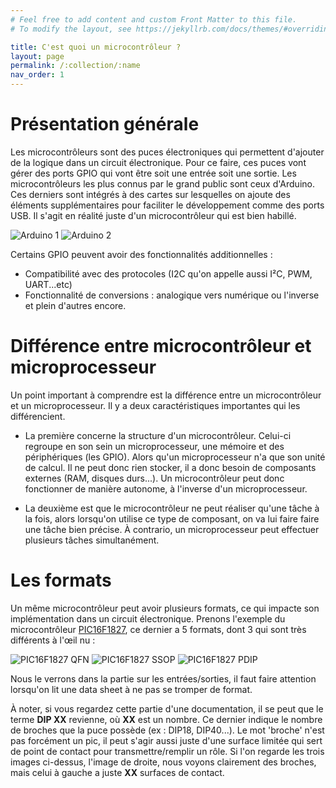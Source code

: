 ```yaml
---
# Feel free to add content and custom Front Matter to this file.
# To modify the layout, see https://jekyllrb.com/docs/themes/#overriding-theme-defaults

title: C'est quoi un microcontrôleur ?
layout: page
permalink: /:collection/:name
nav_order: 1
---
```


# Présentation générale

Les microcontrôleurs sont des puces électroniques qui permettent d'ajouter de la logique dans un circuit électronique. Pour ce faire, ces puces vont gérer des ports GPIO qui vont être soit une entrée soit une sortie. Les microcontrôleurs les plus connus par le grand public sont ceux d'Arduino. Ces derniers sont intégrés à des cartes sur lesquelles on ajoute des éléments supplémentaires pour faciliter le développement comme des ports USB. Il s'agit en réalité juste d'un microcontrôleur qui est bien habillé.

<div class="image-grid">
  <img src="arduino.png" alt="Arduino 1" />
  <img src="arduino2.jpg" alt="Arduino 2" />
</div>

Certains GPIO peuvent avoir des fonctionnalités additionnelles :
- Compatibilité avec des protocoles (I2C qu'on appelle aussi I²C, PWM, UART...etc)
- Fonctionnalité de conversions : analogique vers numérique ou l'inverse
et plein d'autres encore.

# Différence entre microcontrôleur et microprocesseur

Un point important à comprendre est la différence entre un microcontrôleur et un microprocesseur. Il y a deux caractéristiques importantes qui les différencient.

- La première concerne la structure d'un microcontrôleur. Celui-ci regroupe en son sein un microprocesseur, une mémoire et des périphériques (les GPIO). Alors qu'un microprocesseur n'a que son unité de calcul. Il ne peut donc rien stocker, il a donc besoin de composants externes (RAM, disques durs...). Un microcontrôleur peut donc fonctionner de manière autonome, à l'inverse d'un microprocesseur.

- La deuxième est que le microcontrôleur ne peut réaliser qu'une tâche à la fois, alors lorsqu'on utilise ce type de composant, on va lui faire faire une tâche bien précise. À contrario, un microprocesseur peut effectuer plusieurs tâches simultanément.

# Les formats

Un même microcontrôleur peut avoir plusieurs formats, ce qui impacte son implémentation dans un circuit électronique. Prenons l'exemple du microcontrôleur [PIC16F1827](https://www.microchip.com/en-us/product/pic16f1827), ce dernier a 5 formats, dont 3 qui sont très différents à l'œil nu :

<div class="image-grid">
  <img src="pic16f1827-m4x.png" alt="PIC16F1827 QFN" />
  <img src="pic16f1827-g3x.png" alt="PIC16F1827 SSOP" />
  <img src="pic16f1827-f3x.png" alt="PIC16F1827 PDIP" />
</div>

Nous le verrons dans la partie sur les entrées/sorties, il faut faire attention lorsqu'on lit une data sheet à ne pas se tromper de format.

À noter, si vous regardez cette partie d'une documentation, il se peut que le terme **DIP XX** revienne, où **XX** est un nombre. Ce dernier indique le nombre de broches que la puce possède (ex : DIP18, DIP40...). Le mot 'broche' n'est pas forcément un pic, il peut s'agir aussi juste d'une surface limitée qui sert de point de contact pour transmettre/remplir un rôle. Si l'on regarde les trois images ci-dessus, l'image de droite, nous voyons clairement des broches, mais celui à gauche a juste **XX** surfaces de contact.